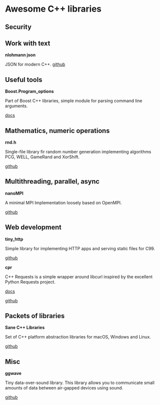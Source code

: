 # Awesome C++ libraries

## Security


## Work with text 
**nlohmann json**

JSON for modern C++.
[github](https://github.com/nlohmann/json)

## Useful tools

**Boost.Program_options**

Part of Boost C++ libraries, simple module for parsing command line arguments. 

[docs](https://www.boost.org/doc/libs/1_72_0/doc/html/program_options.html)


## Mathematics, numeric operations

**rnd.h**

Single-file library fir random number generation implementing algorithms  PCG, WELL, GameRand and XorShift.

[github](https://github.com/mattiasgustavsson/libs/blob/main/rnd.h)


## Multithreading, parallel, async

**nanoMPI**

A minimal MPI Implementation loosely based on OpenMPI.

[github](https://github.com/Quentin-Anthony/nanoMPI)


## Web development
**tiny_http**

Simple library for implementing HTTP apps and serving static files for C99.

[github](https://github.com/RaphiaRa/tiny_http)


**cpr**

C++ Requests is a simple wrapper around libcurl inspired by the excellent Python Requests project.

[docs](https://docs.libcpr.org/)

[github](https://github.com/libcpr/cpr)



## Packets of libraries

**Sane C++ Libraries**

Set of C++ platform abstraction libraries for macOS, Windows and Linux.

[github](https://github.com/pagghiu/SaneCppLibraries)


## Misc

**ggwave**

Tiny data-over-sound library. This library allows you to communicate small amounts of data between air-gapped devices using sound.

[github](https://github.com/ggerganov/ggwave)